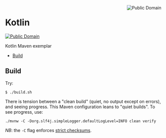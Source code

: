 <a href="LICENSE.md">
<img src="https://unlicense.org/pd-icon.png" alt="Public Domain" align="right"/>
</a>

# Kotlin

[![Public Domain](https://img.shields.io/badge/license-Unlicense-blue.svg)](http://unlicense.org/)

Kotlin Maven exemplar

* [Build](#build)

## Build

Try:

```
$ ./build.sh
```

There is tension between a "clean build" (quiet, no output except on errors),
and seeing progress.  This Maven configuration leans to "quiet builds".  To
see progress, use:

```shell script
./mvnw -C -Dorg.slf4j.simpleLogger.defaultLogLevel=INFO clean verify
```

_NB_: the `-C` flag enforces
[strict checksums](https://snyk.io/blog/10-maven-security-best-practices/).
